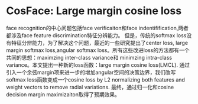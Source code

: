 # CosFace: Large margin cosine loss
face recognition的中心问题包括face verificaiton和face indentifification,两者都涉及face feature discrimination特征分辨能力。
但是，传统的softmax loss没有特征分辨能力，为了解决这个问题，最近的一些研究提出了center loss, large margin
softmax loss,angular softmax loss。所有这些改进loss的方法都有一个共同的思想：maximzing inter-class variance和
minimzing intra-class variance。本文提出一种新的loss函数：large margin cosine loss(LMCL).
通过引入一个余弦margin项来进一步的增加angular空间的决策边界，我们改写softmax loss函数变成一个cosine loss by 
L2 normalizing both features and weight vectors to remove radial variations.
最终，通过归一化和cosine decision margin maximizaiton取得了预期效果。
